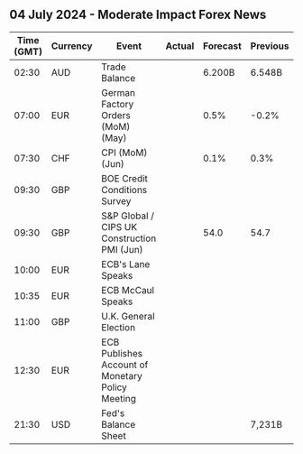 ## 04 July 2024 - Moderate Impact Forex News

| Time (GMT) | Currency | Event | Actual | Forecast | Previous |
|------|----------|-------|--------|----------|----------|
| 02:30 | AUD | Trade Balance |  | 6.200B | 6.548B |
| 07:00 | EUR | German Factory Orders (MoM) (May) |  | 0.5% | -0.2% |
| 07:30 | CHF | CPI (MoM) (Jun) |  | 0.1% | 0.3% |
| 09:30 | GBP | BOE Credit Conditions Survey |  |  |  |
| 09:30 | GBP | S&P Global / CIPS UK Construction PMI (Jun) |  | 54.0 | 54.7 |
| 10:00 | EUR | ECB's Lane Speaks |  |  |  |
| 10:35 | EUR | ECB McCaul Speaks |  |  |  |
| 11:00 | GBP | U.K. General Election |  |  |  |
| 12:30 | EUR | ECB Publishes Account of Monetary Policy Meeting |  |  |  |
| 21:30 | USD | Fed's Balance Sheet |  |  | 7,231B |

